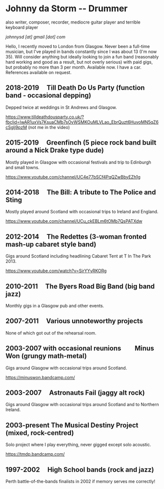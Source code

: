 # Johnny da Storm -- Drummer

also writer, composer, recorder, mediocre guitar player and terrible keyboard player

*johnnysd [at] gmail [dot] com*

Hello, I recently moved to London from Glasgow. Never been a full-time musician, but I've played in bands constantly since I was about 13 (I'm now 35). Will consider anything but ideally looking to join a fun band (reasonably hard working and good as a result, but not overly serious) with paid gigs, but probably no more than 3 per month. Available now. I have a car. References available on request.

2018-2019     Till Death Do Us Party (function band - occasional depping)
-------------------------------------------------------------------------

Depped twice at weddings in St Andrews and Glasgow.

<https://www.tilldeathdousparty.co.uk/?fbclid=IwAR1uxVs7KsuaCMb7sOvWSMKOuMLVLao_EbrQuzt6HuvoMN5qZ6cSglj9pzM> (not me in the video)

2015-2019     Greenfinch (5 piece rock band built around a Nick Drake type dude)
--------------------------------------------------------------------------------

Mostly played in Glasgow with occasional festivals and trip to Edinburgh and small towns.

<https://www.youtube.com/channel/UC4e77bSCf4PqQZwBbyEZh1g>

2014-2018     The Bill: A tribute to The Police and Sting
---------------------------------------------------------

Mostly played around Scotland with occasional trips to Ireland and England.

<https://www.youtube.com/channel/UCu_ckEBLm6tOMb7QsPATXdw>

2012-2014     The Redettes (3-woman fronted mash-up cabaret style band)
-----------------------------------------------------------------------

Gigs around Scotland including headlining Cabaret Tent at T In The Park 2013.

<https://www.youtube.com/watch?v=SirYYyRKORg>

2010-2011     The Byers Road Big Band (big band jazz)
-----------------------------------------------------

Monthly gigs in a Glasgow pub and other events.

2007-2011     Various unnoteworthy projects
-------------------------------------------

None of which got out of the rehearsal room.

2003-2007 with occasional reunions         Minus Won (grungy math-metal)
------------------------------------------------------------------------

Gigs around Glasgow with occasional trips around Scotland.

<https://minuswon.bandcamp.com/>

2003-2007     Astronauts Fail (jaggy alt rock)
----------------------------------------------

Gigs around Glasgow with occasional trips around Scotland and to Northern Ireland.

2003-present The Musical Destiny Project (mixed, rock-centred)
--------------------------------------------------------------

Solo project where I play everything, never gigged except solo acoustic.

<https://tmdp.bandcamp.com/>

1997-2002     High School bands (rock and jazz)
-----------------------------------------------

Perth battle-of-the-bands finalists in 2002 if memory serves me correctly!
